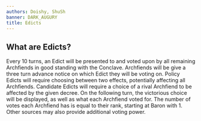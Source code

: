 ```yaml
---
authors: Doishy, ShuSh
banner: DARK_AUGURY
title: Edicts
---
```


## What are Edicts?

Every 10 turns, an Edict will be presented to and voted upon by all remaining
Archfiends in good standing with the Conclave. Archfiends will be give a three
turn advance notice on which Edict they will be voting on. Policy Edicts will
require choosing between two effects, potentially affecting all Archfiends.
Candidate Edicts will require a choice of a rival Archfiend to be affected by
the given decree. On the following turn, the victorious choice will be
displayed, as well as what each Archfiend voted for. The number of votes each
Archfiend has is equal to their rank, starting at Baron with 1. Other sources
may also provide additional voting power.

